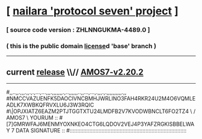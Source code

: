 
# [ [nailara 'protocol seven' project](http://nailara.network/) ]

### [ source code version : ZHLNNGUKMA-4489.0 ]

### ( this is the public domain [license](../license)d 'base' branch )
---
## current [release](https://github.com/nailara-technologies/protocol-7/releases) \\\\// [AMOS7-v2.20.2](https://github.com/nailara-technologies/protocol-7/releases/tag/AMOS7-v2.20.2)
---

#,,..,,.,,,.,,.,.,...,...,,,.,,,,,,,.,..,,,,,,..,,...,...,.,,,.,.,,,,,,,,,,.,,
#NMCCVAZUENFK5DAOCIVNCBMHJWRLINO3FAH4RKR24U2M4O6VQMLEADLK7XWBKQFRVXLU6J3W3RQIC
#\\\|OPJXIATZ6EAZM2PTJTGGTXTU24LMDFB2V7KVODWBNCLT6FO2TZ4 \ / AMOS7 \ YOURUM ::
#\[7]GMRWFAJ6MENMYOXNKEO4CTG6LQDOV2VEJ4P3YAFZRGKISBBELWAY 7  DATA SIGNATURE ::
#:::::::::::::::::::::::::::::::::::::::::::::::::::::::::::::::::::::::::::::
